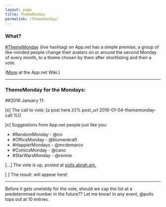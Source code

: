 ```yaml
---
layout: page
title: ThemeMonday
permalink: /thememonday/
---
```


### What?

[\#ThemeMonday](https://alpha.app.net/hashtags/thememonday) (live hashtag) on App.net has a simple premise; a group of like-minded people change their avatars on or around the second Monday of every month, to a theme chosen by them after shortlisting and then a vote.

([More](http://appdotnetwiki.net/w/index.php?title=ThemeMonday) at the App.net Wiki.)

---

### ThemeMonday for the Mondays:

##2016 January 11:

[x] The call to vote: [a post here.]({% post_url 2016-01-04-thememonday-call %})

[x] Suggestions from App.net people just like you:

* \#RandomMonday - @cn    
* \#OfficeMonday - @blumenkraft
* \#HappierMondays - @mcdemarco
* \#ComicsMonday - @cano
* \#StarWarsMonday - @ronnie

[…] The vote is up, posted at [polls.abrah.am.](https://polls.abrah.am/polls/568d7879d4b0bf0003689678)

[ ] The result: will appear here!

---

Before it gets unwieldy for the vote, should we cap the list at a predetermined number in the future??  Let me know!  In any event, @polls tops out at 10 entries.